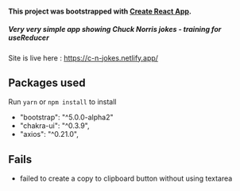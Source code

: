#### This project was bootstrapped with [Create React App](https://github.com/facebook/create-react-app).

##### Very very simple app showing Chuck Norris jokes - training for useReducer

Site is live here : https://c-n-jokes.netlify.app/

## Packages used

Run `yarn` or `npm install` to install

- "bootstrap": "^5.0.0-alpha2"
- "chakra-ui": "^0.3.9",
- "axios": "^0.21.0",

## Fails

- failed to create a copy to clipboard button without using textarea
